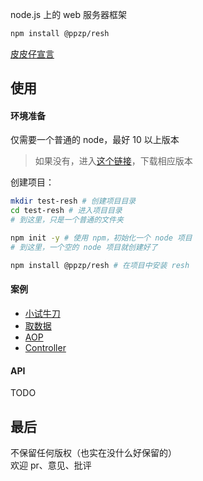 node.js 上的 web 服务器框架
``` bash
npm install @ppzp/resh
```
[皮皮仔宣言](https://github.com/ppz-pro/declaration)

## 使用
#### 环境准备
仅需要一个普通的 node，最好 10 以上版本
> 如果没有，进入[这个链接](https://nodejs.org/zh-cn/download/)，下载相应版本

创建项目：
``` bash
mkdir test-resh # 创建项目目录
cd test-resh # 进入项目目录
# 到这里，只是一个普通的文件夹

npm init -y # 使用 npm，初始化一个 node 项目
# 到这里，一个空的 node 项目就创建好了

npm install @ppzp/resh # 在项目中安装 resh
```

#### 案例
+ [小试牛刀](https://github.com/ppz-pro/resh/blob/usage/taste-of-blood/)
+ [取数据](https://github.com/ppz-pro/resh/blob/usage/take-data/)
+ [AOP](https://github.com/ppz-pro/resh/blob/usage/aop/)
+ [Controller](https://github.com/ppz-pro/resh/blob/usage/controller/)

#### API
TODO

## 最后
不保留任何版权（也实在没什么好保留的）  
欢迎 pr、意见、批评  